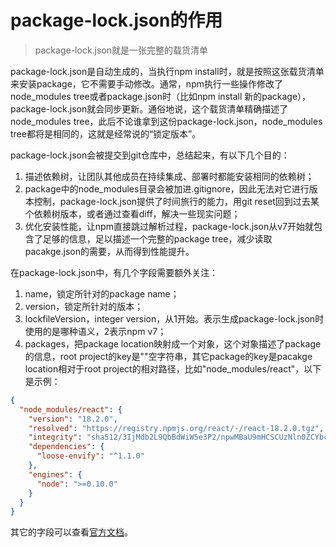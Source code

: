 # package-lock.json的作用

> package-lock.json就是一张完整的载货清单

package-lock.json是自动生成的，当执行npm install时，就是按照这张载货清单来安装package，它不需要手动修改。通常，npm执行一些操作修改了node_modules tree或者package.json时（比如npm install 新的package），package-lock.json就会同步更新。通俗地说，这个载货清单精确描述了node_modules tree，此后不论谁拿到这份package-lock.json，node_modules tree都将是相同的，这就是经常说的“锁定版本”。

package-lock.json会被提交到git仓库中，总结起来，有以下几个目的：

1. 描述依赖树，让团队其他成员在持续集成、部署时都能安装相同的依赖树；
2. package中的node_modules目录会被加进.gitignore，因此无法对它进行版本控制，package-lock.json提供了时间旅行的能力，用git reset回到过去某个依赖树版本，或者通过查看diff，解决一些现实问题；
3. 优化安装性能，让npm直接跳过解析过程，package-lock.json从v7开始就包含了足够的信息，足以描述一个完整的package tree，减少读取pacakge.json的需要，从而得到性能提升。

在package-lock.json中，有几个字段需要额外关注：

1. name，锁定所针对的package name；
2. version，锁定所针对的版本；
3. lockfileVersion，integer version，从1开始。表示生成package-lock.json时使用的是哪种语义，2表示npm v7；
4. packages，把package location映射成一个对象，这个对象描述了package的信息，root project的key是""空字符串，其它package的key是pacakge location相对于root project的相对路径，比如"node_modules/react"，以下是示例：

```json
{
  "node_modules/react": {
    "version": "18.2.0",
    "resolved": "https://registry.npmjs.org/react/-/react-18.2.0.tgz",
    "integrity": "sha512/3IjMdb2L9QbBdWiW5e3P2/npwMBaU9mHCSCUzNln0ZCYbcfTsGbTJrU/kGemdH2IWmB2ioZ+zkxtmq6g09fGQ==",
    "dependencies": {
      "loose-envify": "^1.1.0"
    },
    "engines": {
      "node": ">=0.10.0"
    }
  }
}
```

其它的字段可以查看[官方文档](https://docs.npmjs.com/cli/v7/configuring-npm/package-lock-json#file-format)。